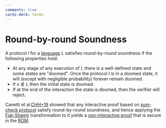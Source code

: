 ```yaml
---
comments: true
cards-deck: terms
---
```


# Round-by-round Soundness []()

A protocol $I$ for a [language](language.md) $L$ satisfies round-by-round soundness if the following properties hold:

- At any stage of any execution of $I$, there is a well-defined state and some states are "doomed". Once the protocol $I$ is in a
  doomed state, it will (except with negligible probability) forever remain doomed.
- If $x \notin L$ then the initial state is doomed.
- If at the end of the interaction the state is doomed, then the verifier will reject.

Canetti et al.[CHH+19](https://dl.acm.org/doi/10.1145/3313276.3316380) showed that any interactive proof based on
[sum-check protocol](sumcheck_protocol.md) satisfy round-by-round soundness, and hence applying the [Fiat-Shamir](fiat_shamir.md)
transformation to it yields a [non-interactive proof](np.md) that is secure in the [ROM](random_oracle_model.md).

[](1724491013886)
